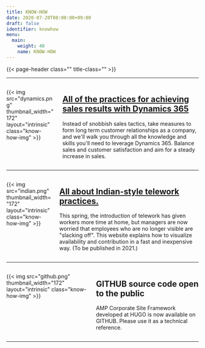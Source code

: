 ```yaml
---
title: KNOW-HOW
date: 2020-07-20T00:00:00+09:00
draft: false
identifier: knowhow
menu:
  main:
    weight: 40
    name: KNOW-HOW
---
```


{{< page-header class="" title-class="" >}}

<hr>
<div id='dynamics365' class='container'>
  <div class="columns py3">
  <div class="column col-2 col-sm-12 text-center">

{{< img src="dynamics.png" thumbnail_width="172" layout="intrinsic" class="know-how-img" >}}

  </div>
    <div class='column col-10 col-sm-12'>
      <a href='https://dynamics365.andaze.com/'><h2 class='know-how-title'>All of the practices for achieving sales results with Dynamics 365</h2></a>
      <p class='know-how-description'>Instead of snobbish sales tactics, take measures to form long term customer relationships as a company, and we'll walk you through all the knowledge and skills you'll need to leverage Dynamics 365. Balance sales and customer satisfaction and aim for a steady increase in sales.</p>
    </div>
  </div>
</div>
<hr>

<div id='telework' class='container'>
  <div class="columns py3">
  <div class="column col-2 col-sm-12 text-center">

{{< img src="indian.png" thumbnail_width="172" layout="intrinsic" class="know-how-img" >}}

  </div>
    <div class='column col-10 col-sm-12'>
      <a href='#'><h2 class='know-how-title'>All about Indian-style telework practices.</h2></a>
      <p class='know-how-description'>This spring, the introduction of telework has given workers more time at home, but managers are now worried that employees who are no longer visible are "slacking off". This website explains how to visualize availability and contribution in a fast and inexpensive way. (To be published in 2021.)</p>
    </div>
  </div>
</div>
<hr>

<div id='github' class='container'>
  <div class="columns py3">
  <div class="column col-2 col-sm-12 text-center">

{{< img src="github.png" thumbnail_width="172" layout="intrinsic" class="know-how-img" >}}

  </div>
    <div class='column col-10 col-sm-12'>
      <a ><h2 class='know-how-title'>GITHUB source code open to the public</h2></a>
      <p class='know-how-description'>AMP Corporate Site Framework developed at HUGO is now available on GITHUB. Please use it as a technical reference.</p>
    </div>
  </div>
</div>
<hr>